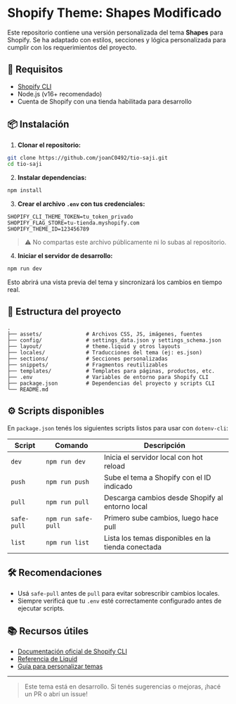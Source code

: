 # Shopify Theme: Shapes Modificado

Este repositorio contiene una versión personalizada del tema **Shapes** para Shopify. Se ha adaptado con estilos, secciones y lógica personalizada para cumplir con los requerimientos del proyecto.

## 🚀 Requisitos

- [Shopify CLI](https://shopify.dev/docs/themes/tools/cli)
- Node.js (v16+ recomendado)
- Cuenta de Shopify con una tienda habilitada para desarrollo

## 📦 Instalación

1. **Clonar el repositorio:**

```bash
git clone https://github.com/joanC0492/tio-saji.git
cd tio-saji
```

2. **Instalar dependencias:**

```bash
npm install
```

3. **Crear el archivo `.env` con tus credenciales:**

```env
SHOPIFY_CLI_THEME_TOKEN=tu_token_privado
SHOPIFY_FLAG_STORE=tu-tienda.myshopify.com
SHOPIFY_THEME_ID=123456789
```

> ⚠️ No compartas este archivo públicamente ni lo subas al repositorio.

4. **Iniciar el servidor de desarrollo:**

```bash
npm run dev
```

Esto abrirá una vista previa del tema y sincronizará los cambios en tiempo real.

## 🧩 Estructura del proyecto

```
.
├── assets/              # Archivos CSS, JS, imágenes, fuentes
├── config/              # settings_data.json y settings_schema.json
├── layout/              # theme.liquid y otros layouts
├── locales/             # Traducciones del tema (ej: es.json)
├── sections/            # Secciones personalizadas
├── snippets/            # Fragmentos reutilizables
├── templates/           # Templates para páginas, productos, etc.
├── .env                 # Variables de entorno para Shopify CLI
├── package.json         # Dependencias del proyecto y scripts CLI
└── README.md
```

## ⚙️ Scripts disponibles

En `package.json` tenés los siguientes scripts listos para usar con `dotenv-cli`:

| Script        | Comando                                       | Descripción                                          |
|---------------|-----------------------------------------------|------------------------------------------------------|
| `dev`         | `npm run dev`                                 | Inicia el servidor local con hot reload              |
| `push`        | `npm run push`                                | Sube el tema a Shopify con el ID indicado            |
| `pull`        | `npm run pull`                                | Descarga cambios desde Shopify al entorno local      |
| `safe-pull`   | `npm run safe-pull`                           | Primero sube cambios, luego hace pull                |
| `list`        | `npm run list`                                | Lista los temas disponibles en la tienda conectada   |

## 🛠 Recomendaciones

- Usá `safe-pull` antes de `pull` para evitar sobrescribir cambios locales.
- Siempre verificá que tu `.env` esté correctamente configurado antes de ejecutar scripts.

## 📚 Recursos útiles

- [Documentación oficial de Shopify CLI](https://shopify.dev/docs/themes/tools/cli)
- [Referencia de Liquid](https://shopify.github.io/liquid/)
- [Guía para personalizar temas](https://shopify.dev/docs/themes)

---

> Este tema está en desarrollo. Si tenés sugerencias o mejoras, ¡hacé un PR o abrí un issue!
